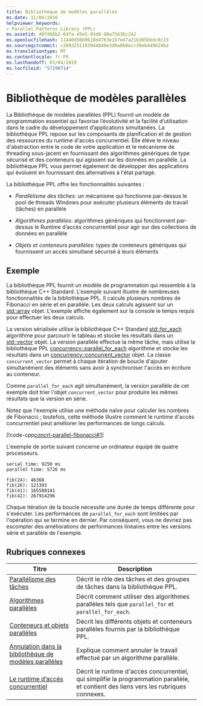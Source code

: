 ```yaml
---
title: Bibliothèque de modèles parallèles
ms.date: 11/04/2016
helpviewer_keywords:
- Parallel Patterns Library (PPL)
ms.assetid: 40fd86b2-69fa-45e5-93d8-98a75636c242
ms.openlocfilehash: 11440d56b9618d4763e1b7e47a21b365bbdc0c15
ms.sourcegitcommit: c3093251193944840e3d0a068ecc30e6449624ba
ms.translationtype: MT
ms.contentlocale: fr-FR
ms.lasthandoff: 03/04/2019
ms.locfileid: "57290714"
---
```

# <a name="parallel-patterns-library-ppl"></a>Bibliothèque de modèles parallèles

La Bibliothèque de modèles parallèles (PPL) fournit un modèle de programmation essentiel qui favorise l’évolutivité et la facilité d’utilisation dans le cadre du développement d’applications simultanées. La bibliothèque PPL repose sur les composants de planification et de gestion des ressources du runtime d'accès concurrentiel. Elle élève le niveau d'abstraction entre le code de votre application et le mécanisme de threading sous-jacent en fournissant des algorithmes génériques de type sécurisé et des conteneurs qui agissent sur les données en parallèle. La bibliothèque PPL vous permet également de développer des applications qui évoluent en fournissant des alternatives à l'état partagé.

La bibliothèque PPL offre les fonctionnalités suivantes :

- *Parallélisme des tâches*: un mécanisme qui fonctionne par-dessus le pool de threads Windows pour exécuter plusieurs éléments de travail (tâches) en parallèle

- *Algorithmes parallèles*: algorithmes génériques qui fonctionnent par-dessus le Runtime d’accès concurrentiel pour agir sur des collections de données en parallèle

- *Objets et conteneurs parallèles*: types de conteneurs génériques qui fournissent un accès simultané sécurisé à leurs éléments

## <a name="example"></a>Exemple

La bibliothèque PPL fournit un modèle de programmation qui ressemble à la bibliothèque C++ Standard. L'exemple suivant illustre de nombreuses fonctionnalités de la bibliothèque PPL. Il calcule plusieurs nombres de Fibonacci en série et en parallèle. Les deux calculs agissent sur un [std::array](../../standard-library/array-class-stl.md) objet. L'exemple affiche également sur la console le temps requis pour effectuer les deux calculs.

La version sérialisée utilise la bibliothèque C++ Standard [std::for_each](../../standard-library/algorithm-functions.md#for_each) algorithme pour parcourir le tableau et stocke les résultats dans un [std::vector](../../standard-library/vector-class.md) objet. La version parallèle effectue la même tâche, mais utilise la bibliothèque PPL [concurrency::parallel_for_each](reference/concurrency-namespace-functions.md#parallel_for_each) algorithme et stocke les résultats dans un [concurrency::concurrent_vector](../../parallel/concrt/reference/concurrent-vector-class.md) objet. La classe `concurrent_vector` permet à chaque itération de boucle d'ajouter simultanément des éléments sans avoir à synchroniser l'accès en écriture au conteneur.

Comme `parallel_for_each` agit simultanément, la version parallèle de cet exemple doit trier l'objet `concurrent_vector` pour produire les mêmes résultats que la version en série.

Notez que l'exemple utilise une méthode naïve pour calculer les nombres de Fibonacci ; toutefois, cette méthode illustre comment le runtime d'accès concurrentiel peut améliorer les performances de longs calculs.

[!code-cpp[concrt-parallel-fibonacci#1](../../parallel/concrt/codesnippet/cpp/parallel-patterns-library-ppl_1.cpp)]

L'exemple de sortie suivant concerne un ordinateur équipé de quatre processeurs.

```Output
serial time: 9250 ms
parallel time: 5726 ms

fib(24): 46368
fib(26): 121393
fib(41): 165580141
fib(42): 267914296
```

Chaque itération de la boucle nécessite une durée de temps différente pour s'exécuter. Les performances de `parallel_for_each` sont limitées par l'opération qui se termine en dernier. Par conséquent, vous ne devriez pas escompter des améliorations de performances linéaires entre les versions série et parallèle de l'exemple.

## <a name="related-topics"></a>Rubriques connexes

|Titre|Description|
|-----------|-----------------|
|[Parallélisme des tâches](../../parallel/concrt/task-parallelism-concurrency-runtime.md)|Décrit le rôle des tâches et des groupes de tâches dans la bibliothèque PPL.|
|[Algorithmes parallèles](../../parallel/concrt/parallel-algorithms.md)|Décrit comment utiliser des algorithmes parallèles tels que `parallel_for` et `parallel_for_each`.|
|[Conteneurs et objets parallèles](../../parallel/concrt/parallel-containers-and-objects.md)|Décrit les différents objets et conteneurs parallèles fournis par la bibliothèque PPL.|
|[Annulation dans la bibliothèque de modèles parallèles](cancellation-in-the-ppl.md)|Explique comment annuler le travail effectué par un algorithme parallèle.|
|[Le runtime d’accès concurrentiel](../../parallel/concrt/concurrency-runtime.md)|Décrit le runtime d'accès concurrentiel, qui simplifie la programmation parallèle, et contient des liens vers les rubriques connexes.|
